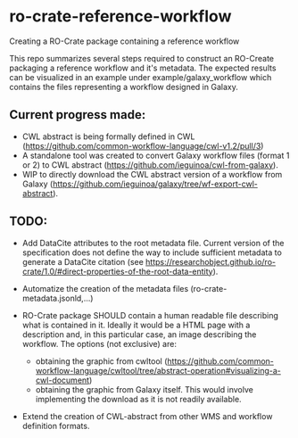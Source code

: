 # ro-crate-reference-workflow
Creating a RO-Crate package containing a reference workflow

This repo summarizes several steps required to construct an RO-Create packaging a reference workflow and it's metadata. The expected results can be visualized in an example under example/galaxy_workflow which contains the files representing a workflow designed in Galaxy. 

## Current progress made:
 - CWL abstract is being formally defined in CWL (https://github.com/common-workflow-language/cwl-v1.2/pull/3)
 - A standalone tool was created to convert Galaxy workflow files (format 1 or 2) to CWL abstract (https://github.com/ieguinoa/cwl-from-galaxy). 
 - WIP to directly download the CWL abstract version of a workflow from Galaxy (https://github.com/ieguinoa/galaxy/tree/wf-export-cwl-abstract).
 
## TODO:
 - Add DataCite attributes to the root metadata file. Current version of the specification does not define the way to include sufficient metadata to generate a DataCite citation (see https://researchobject.github.io/ro-crate/1.0/#direct-properties-of-the-root-data-entity).
 - Automatize the creation of the metadata files (ro-crate-metadata.jsonld,...)
 - RO-Crate package SHOULD contain a human readable file describing what is contained in it. Ideally it would be a HTML page with a description and, in this particular case, an image describing the workflow. The options (not exclusive) are:
    - obtaining the graphic from cwltool (https://github.com/common-workflow-language/cwltool/tree/abstract-operation#visualizing-a-cwl-document) 
    - obtaining the graphic from Galaxy itself. This would involve implementing the download as it is not readily available.

 - Extend the creation of CWL-abstract from other WMS and workflow definition formats.  
